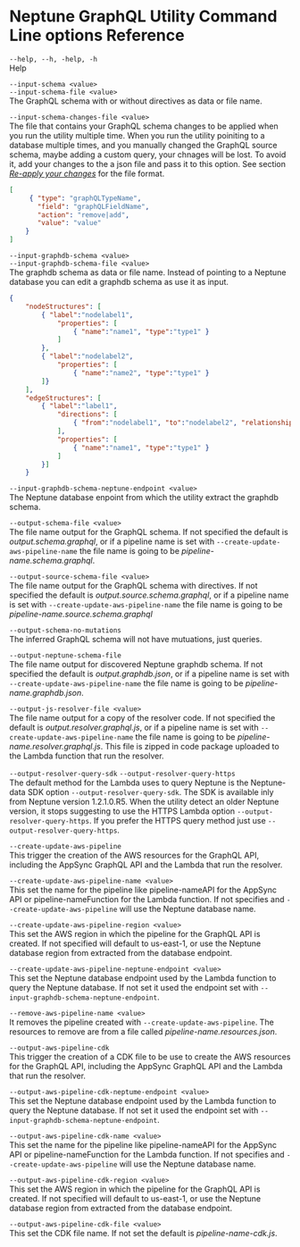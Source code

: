 # Neptune GraphQL Utility Command Line options Reference


`--help, --h, -help, -h`
<br>
Help

`--input-schema <value>`<br>
`--input-schema-file <value>`
<br>
The GraphQL schema with or without directives as data or file name.

`--input-schema-changes-file <value>`
<br>
The file that contains your GraphQL schema changes to be applied when you run the utility multiple time. When you run the utility poiniting to a database multiple times, and you manually changed the GraphQL source schema, maybe adding a custom query, your chnages will be lost. To avoid it, add your changes to the a json file and pass it to this option. See section [*Re-apply your changes*](#re-apply-your-changes-with---input-schema-changes-file) for the file format.

```json
[
     { "type": "graphQLTypeName",
       "field": "graphQLFieldName",
       "action": "remove|add",
       "value": "value"
    }
]
```

`--input-graphdb-schema <value>`<br>
`--input-graphdb-schema-file <value>`
<br>
The graphdb schema as data or file name. Instead of pointing to a Neptune database you can edit a graphdb schema as use it as input.

```json
{
    "nodeStructures": [
        { "label":"nodelabel1",
            "properties": [
                { "name":"name1", "type":"type1" }
            ]
        },
        { "label":"nodelabel2",
            "properties": [
                { "name":"name2", "type":"type1" }
        ]}
    ],
    "edgeStructures": [
        { "label":"label1",
            "directions": [
                { "from":"nodelabel1", "to":"nodelabel2", "relationship":"ONE-ONE|ONE-MANY|MANY-MANY"  }
            ],
            "properties": [
                { "name":"name1", "type":"type1" }
            ]
        }]
    }
```

`--input-graphdb-schema-neptune-endpoint <value>`
<br>
The Neptune database enpoint from which the utility extract the graphdb schema.

`--output-schema-file <value>`
<br>
The file name output for the GraphQL schema. If not specified the default is *output.schema.graphql*, or if a pipeline name is set with `--create-update-aws-pipeline-name` the file name is going to be *pipeline-name.schema.graphql*. 

`--output-source-schema-file <value>`
<br>
The file name output for the GraphQL schema with directives. If not specified the default is *output.source.schema.graphql*, or if a pipeline name is set with `--create-update-aws-pipeline-name` the file name is going to be *pipeline-name.source.schema.graphql*

`--output-schema-no-mutations`
<br>
The inferred GraphQL schema will not have mutuations, just queries.

`--output-neptune-schema-file`
<br>
The file name output for discovered Neptune graphdb schema. If not specified the default is *output.graphdb.json*, or if a pipeline name is set with `--create-update-aws-pipeline-name` the file name is going to be *pipeline-name.graphdb.json*. 

`--output-js-resolver-file <value>`
<br>
The file name output for a copy of the resolver code. If not specified the default is *output.resolver.graphql.js*, or if a pipeline name is set with `--create-update-aws-pipeline-name` the file name is going to be *pipeline-name.resolver.graphql.js*. This file is zipped in code package uploaded to the Lambda function that run the resolver.

`--output-resolver-query-sdk`
`--output-resolver-query-https`
<br>
The default method for the Lambda uses to query Neptune is the Neptune-data SDK option `--output-resolver-query-sdk`. The SDK is available inly from Neptune version 1.2.1.0.R5. When the utility detect an older Neptune version, it stops suggesting to use the HTTPS Lambda option `--output-resolver-query-https`. If you prefer the HTTPS query method just use `--output-resolver-query-https`.

`--create-update-aws-pipeline`
<br>
This trigger the creation of the AWS resources for the GraphQL API, including the AppSync GraphQL API and the Lambda that run the resolver.

`--create-update-aws-pipeline-name <value>`
<br>
This set the name for the pipeline like pipeline-nameAPI for the AppSync API or pipeline-nameFunction for the Lambda function. If not specifies and `--create-update-aws-pipeline` will use the Neptune database name.

`--create-update-aws-pipeline-region <value>`
<br>
This set the AWS region in which the pipeline for the GraphQL API is created. If not specified will default to us-east-1, or use the Neptune database region from extracted from the database endpoint.

`--create-update-aws-pipeline-neptune-endpoint <value>`
<br>
This set the Neptune database endpoint used by the Lambda function to query the Neptune database. If not set it used the endpoint set with `--input-graphdb-schema-neptune-endpoint`.

`--remove-aws-pipeline-name <value>`
<br>
It removes the pipeline created with `--create-update-aws-pipeline`. The resources to remove are from a file called *pipeline-name.resources.json*.

`--output-aws-pipeline-cdk`
<br>
This trigger the creation of a CDK file to be use to create the AWS resources for the GraphQL API, including the AppSync GraphQL API and the Lambda that run the resolver.

`--output-aws-pipeline-cdk-neptume-endpoint <value>`
<br>
This set the Neptune database endpoint used by the Lambda function to query the Neptune database. If not set it used the endpoint set with `--input-graphdb-schema-neptune-endpoint`.

`--output-aws-pipeline-cdk-name <value>`
<br>
This set the name for the pipeline like pipeline-nameAPI for the AppSync API or pipeline-nameFunction for the Lambda function. If not specifies and `--create-update-aws-pipeline` will use the Neptune database name.

`--output-aws-pipeline-cdk-region <value>`
<br>
This set the AWS region in which the pipeline for the GraphQL API is created. If not specified will default to us-east-1, or use the Neptune database region from extracted from the database endpoint.

`--output-aws-pipeline-cdk-file <value>`
<br>
This set the CDK file name. If not set the default is *pipeline-name-cdk.js*.
